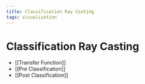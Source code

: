 ```yaml
---
title: Classification Ray Casting
tags: visualization
---
```


# Classification Ray Casting
- [[Transfer Function]]
- [[Pre Classification]]
- [[Post Classification]]




